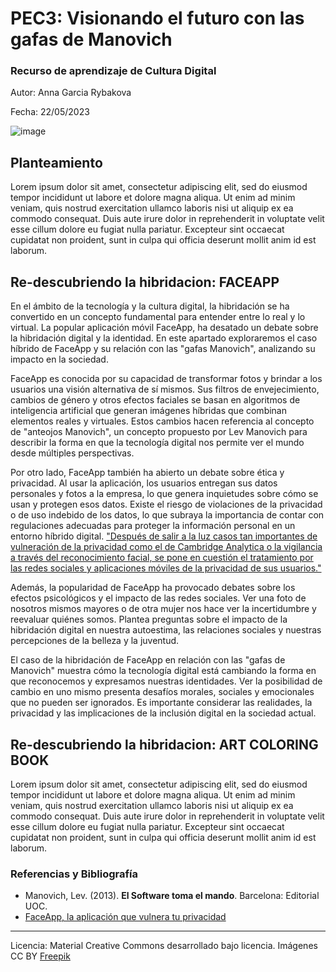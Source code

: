 # PEC3: Visionando el futuro con las gafas de Manovich 

### Recurso de aprendizaje de Cultura Digital 


Autor: Anna Garcia Rybakova


Fecha: 22/05/2023

![image](https://github.com/Anittaa07/PEC3_Manovich_Reloaded-/assets/134304534/4d36ecfe-3ca4-41e9-820d-a1d0b4131b32)



## Planteamiento


Lorem ipsum dolor sit amet, consectetur adipiscing elit, sed do eiusmod tempor incididunt ut labore et dolore magna aliqua. Ut enim ad minim veniam, quis nostrud exercitation ullamco laboris nisi ut aliquip ex ea commodo consequat. Duis aute irure dolor in reprehenderit in voluptate velit esse cillum dolore eu fugiat nulla pariatur. Excepteur sint occaecat cupidatat non proident, sunt in culpa qui officia deserunt mollit anim id est laborum.


## Re-descubriendo la hibridacion: FACEAPP

En el ámbito de la tecnología y la cultura digital, la hibridación se ha convertido en un concepto fundamental para entender entre lo real y lo virtual. La popular aplicación móvil FaceApp, ha desatado un debate sobre la hibridación digital y la identidad. En este apartado exploraremos el caso híbrido de FaceApp y su relación con las "gafas Manovich", analizando su impacto en la sociedad.

FaceApp es conocida por su capacidad de transformar fotos y brindar a los usuarios una visión alternativa de sí mismos. Sus filtros de envejecimiento, cambios de género y otros efectos faciales se basan en algoritmos de inteligencia artificial que generan imágenes híbridas que combinan elementos reales y virtuales. Estos cambios hacen referencia al concepto de "anteojos Manovich", un concepto propuesto por Lev Manovich para describir la forma en que la tecnología digital nos permite ver el mundo desde múltiples perspectivas.

Por otro lado, FaceApp también ha abierto un debate sobre ética y privacidad. Al usar la aplicación, los usuarios entregan sus datos personales y fotos a la empresa, lo que genera inquietudes sobre cómo se usan y protegen esos datos. Existe el riesgo de violaciones de la privacidad o de uso indebido de los datos, lo que subraya la importancia de contar con regulaciones adecuadas para proteger la información personal en un entorno híbrido digital. ["Después de salir a la luz casos tan importantes de vulneración de la privacidad como el de Cambridge Analytica o la vigilancia a través del reconocimiento facial, se pone en cuestión el tratamiento por las redes sociales y aplicaciones móviles de la privacidad de sus usuarios."](https://ayudaleyprotecciondatos.es/2020/06/15/faceapp-privacidad/#Peligro_de_Faceapp_para_la_privacidad) 

Además, la popularidad de FaceApp ha provocado debates sobre los efectos psicológicos y el impacto de las redes sociales. Ver una foto de nosotros mismos mayores o de otra mujer nos hace ver la incertidumbre y reevaluar quiénes somos. Plantea preguntas sobre el impacto de la hibridación digital en nuestra autoestima, las relaciones sociales y nuestras percepciones de la belleza y la juventud.

El caso de la hibridación de FaceApp en relación con las "gafas de Manovich" muestra cómo la tecnología digital está cambiando la forma en que reconocemos y expresamos nuestras identidades. Ver la posibilidad de cambio en uno mismo presenta desafíos morales, sociales y emocionales que no pueden ser ignorados. Es importante considerar las realidades, la privacidad y las implicaciones de la inclusión digital en la sociedad actual.


## Re-descubriendo la hibridacion: ART COLORING BOOK

Lorem ipsum dolor sit amet, consectetur adipiscing elit, sed do eiusmod tempor incididunt ut labore et dolore magna aliqua. Ut enim ad minim veniam, quis nostrud exercitation ullamco laboris nisi ut aliquip ex ea commodo consequat. Duis aute irure dolor in reprehenderit in voluptate velit esse cillum dolore eu fugiat nulla pariatur. Excepteur sint occaecat cupidatat non proident, sunt in culpa qui officia deserunt mollit anim id est laborum.


### Referencias y Bibliografía

* Manovich, Lev. (2013). **El Software toma el mando**. Barcelona: Editorial UOC. 
* [FaceApp, la aplicación que vulnera tu privacidad](https://ayudaleyprotecciondatos.es/2020/06/15/faceapp-privacidad/#Peligro_de_Faceapp_para_la_privacidad)


















----

Licencia: Material Creative Commons desarrollado bajo licencia. Imágenes CC BY [Freepik](https://www.freepik.es/foto-gratis/mujer-tiro-medio-gafas-vr_42088952.htm#query=cultura%20digital&position=5&from_view=keyword&track=ais)
